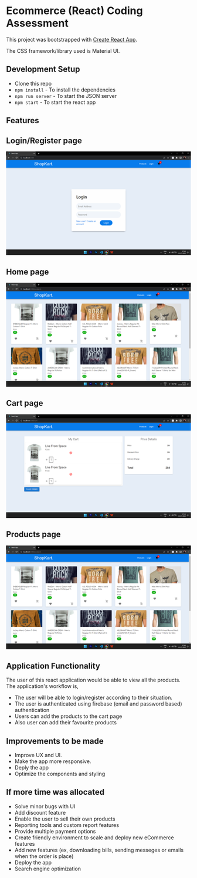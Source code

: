 
# Ecommerce (React) Coding Assessment

This project was bootstrapped with [Create React App](https://github.com/facebook/create-react-app).

The CSS framework/library used is Material UI.


## Development Setup

- Clone this repo
- `npm install` - To install the dependencies
- `npm run server` - To start the JSON server
- `npm start` - To start the react app
## Features

## Login/Register page
![Login page](https://github.com/AshwathSpark/kryptotask19BIT0222/blob/master/src/capture/capture%20(3).png)
## Home page
![Login page](https://github.com/AshwathSpark/kryptotask19BIT0222/blob/master/src/capture/capture%20(1).png)
## Cart page
![Cart page](https://github.com/AshwathSpark/kryptotask19BIT0222/blob/master/src/capture/capture%20(2).png)
## Products page
![Login page](https://github.com/AshwathSpark/kryptotask19BIT0222/blob/master/src/capture/capture%20(1).png)


## Application Functionality

The user of this react application would be able to view all the products. The application's  workflow is,

- The user will be able to login/register according to their situation.
- The user is authenticated using firebase (email and password based) authentication
- Users can add the products to the cart page
- Also user can add their favourite products


## Improvements to be made

- Improve UX and UI.
- Make the app more responsive.
- Deply the app
- Optimize the components and styling


## If more time was allocated

- Solve minor bugs with UI
- Add discount feature
- Enable the user to sell their own products
- Reporting tools and custom report features
- Provide multiple payment options
- Create friendly environment to scale and deploy new eCommerce features
- Add new features (ex, downloading bills, sending messeges or emails when the order is place)
- Deploy the app
- Search engine optimization

